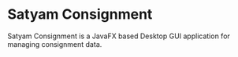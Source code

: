 # Satyam Consignment

Satyam Consignment is a JavaFX based Desktop GUI application for managing consignment data.